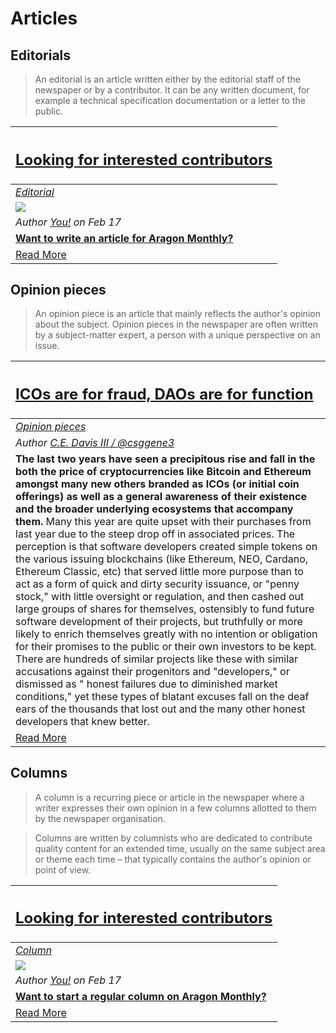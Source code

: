 # Articles

## **Editorials**
> An editorial is an article written either by the editorial staff of the newspaper or by a contributor. It can be any written document,  for example a technical specification documentation or a letter to the public.

[<h2>Looking for interested contributors</h2>](https://monthly.aragon.org/guides/guide_for_submitting_articles/ ) |
:-----------|
[_Editorial_](https://monthly.aragon.org/guides/guide_for_submitting_articles/ ) |
![](../images/monthly_no_image.png) |
_Author [You!](https://monthly.aragon.org/guides/guide_for_submitting_articles/ ) on Feb 17_ |
[**Want to write an article for Aragon Monthly?**](https://monthly.aragon.org/guides/guide_for_submitting_articles/ ) |
[Read More](https://monthly.aragon.org/guides/guide_for_submitting_articles/ ) |

## **Opinion pieces**
> An opinion piece is an article that mainly reflects the author's opinion about the subject. Opinion pieces in the newspaper are often written by a subject-matter expert, a person with a unique perspective on an issue.

[<h2>ICOs are for fraud, DAOs are for function</h2>](opinion/ICOs_For_Fraud-DAOs_For_Function.md) |
:-----------|
[_Opinion pieces_](#opinion-pieces) |
_Author [C.E. Davis III / @csggene3](https://github.com/csggene3)_ |
**The last two years have seen a precipitous rise and fall in the both the price of cryptocurrencies like Bitcoin and Ethereum amongst many new others branded as ICOs (or initial coin offerings) as well as a general awareness of their existence and the broader underlying ecosystems that accompany them.** Many this year are quite upset with their purchases from last year due to the steep drop off in associated prices. The perception is that software developers created simple tokens on the various issuing blockchains (like Ethereum, NEO, Cardano, Ethereum Classic, etc) that served little more purpose than to act as a form of quick and dirty security issuance, or "penny stock," with little oversight or regulation, and then cashed out large groups of shares for themselves, ostensibly to fund future software development of their projects, but truthfully or more likely to enrich themselves greatly with no intention or obligation for their promises to the public or their own investors to be kept. There are hundreds of similar projects like these with similar accusations against their progenitors and "developers," or dismissed as " honest failures due to diminished market conditions," yet these types of blatant excuses fall on the deaf ears of the thousands that lost out and the many other honest developers that knew better. |
[Read More](opinion/ICOs_For_Fraud-DAOs_For_Function.md) |

## **Columns**
> A column is a recurring piece or article in the newspaper where a writer expresses their own opinion in a few columns allotted to them by the newspaper organisation.

> Columns are written by columnists who are dedicated to contribute quality content for an extended time, usually on the same subject area or theme each time – that typically contains the author's opinion or point of view.

[<h2>Looking for interested contributors</h2>](https://monthly.aragon.org/guides/guide_for_submitting_news/) |
:-----------|
[_Column_](#columns) |
![](../images/monthly_no_image.png) |
_Author [You!](https://monthly.aragon.org/guides/guide_for_submitting_news/ ) on Feb 17_ |
[**Want to start a regular column on Aragon Monthly?**](https://monthly.aragon.org/guides/guide_for_submitting_news/) |
[Read More](https://monthly.aragon.org/guides/guide_for_submitting_news/) |
